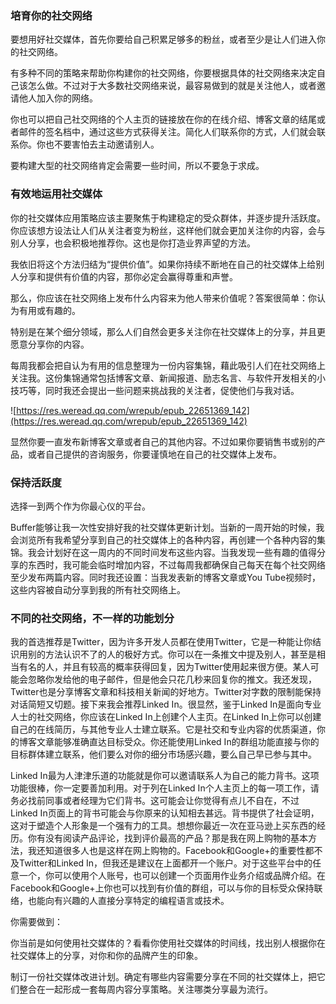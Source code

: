 ### 培育你的社交网络

要想用好社交媒体，首先你要给自己积累足够多的粉丝，或者至少是让人们进入你的社交网络。

有多种不同的策略来帮助你构建你的社交网络，你要根据具体的社交网络来决定自己该怎么做。不过对于大多数社交网络来说，最容易做到的就是关注他人，或者邀请他人加入你的网络。

你也可以把自己社交网络的个人主页的链接放在你的在线介绍、博客文章的结尾或者邮件的签名档中，通过这些方式获得关注。简化人们联系你的方式，人们就会联系你。你也不要害怕去主动邀请别人。

要构建大型的社交网络肯定会需要一些时间，所以不要急于求成。

### 有效地运用社交媒体

你的社交媒体应用策略应该主要聚焦于构建稳定的受众群体，并逐步提升活跃度。你应该想方设法让人们从关注者变为粉丝，这样他们就会更加关注你的内容，会与别人分享，也会积极地推荐你。这也是你打造业界声望的方法。

我依旧将这个方法归结为“提供价值”。如果你持续不断地在自己的社交媒体上给别人分享和提供有价值的内容，那你必定会赢得尊重和声誉。

那么，你应该在社交网络上发布什么内容来为他人带来价值呢？答案很简单：你认为有用或有趣的。

特别是在某个细分领域，那么人们自然会更多关注你在社交媒体上的分享，并且更愿意分享你的内容。

每周我都会把自认为有用的信息整理为一份内容集锦，藉此吸引人们在社交网络上关注我。这份集锦通常包括博客文章、新闻报道、励志名言、与软件开发相关的小技巧等，同时我还会提出一些问题来挑战我的关注者，促使他们与我对话。

![https://res.weread.qq.com/wrepub/epub_22651369_142](https://res.weread.qq.com/wrepub/epub_22651369_142)

显然你要一直发布新博客文章或者自己的其他内容。不过如果你要销售书或别的产品，或者自己提供的咨询服务，你要谨慎地在自己的社交媒体上发布。

### 保持活跃度

选择一到两个作为你最心仪的平台。

Buffer能够让我一次性安排好我的社交媒体更新计划。当新的一周开始的时候，我会浏览所有我希望分享到自己的社交媒体上的各种内容，再创建一个各种内容的集锦。我会计划好在这一周内的不同时间发布这些内容。当我发现一些有趣的值得分享的东西时，我可能会临时增加内容，不过每周我都确保自己每天在每个社交网络至少发布两篇内容。同时我还设置：当我发表新的博客文章或You Tube视频时，这些内容被自动分享到我的所有社交网络上。

### 不同的社交网络，不一样的功能划分

我的首选推荐是Twitter，因为许多开发人员都在使用Twitter，它是一种能让你结识用别的方法认识不了的人的极好方式。你可以在一条推文中提及别人，甚至是相当有名的人，并且有较高的概率获得回复，因为Twitter使用起来很方便。某人可能会忽略你发给他的电子邮件，但是他会只花几秒来回复你的推文。我还发现，Twitter也是分享博客文章和科技相关新闻的好地方。Twitter对字数的限制能保持对话简短又切题。接下来我会推荐Linked In。很显然，鉴于Linked In是面向专业人士的社交网络，你应该在Linked In上创建个人主页。在Linked In上你可以创建自己的在线简历，与其他专业人士建立联系。它是社交和专业内容的优质渠道，你的博客文章能够准确直达目标受众。你还能使用Linked In的群组功能直接与你的目标群体建立联系，他们要么对你的细分市场感兴趣，要么自己早已参与其中。

Linked In最为人津津乐道的功能就是你可以邀请联系人为自己的能力背书。这项功能很棒，你一定要善加利用。对于列在Linked In个人主页上的每一项工作，请务必找前同事或者经理为它们背书。这可能会让你觉得有点儿不自在，不过Linked In页面上的背书可能会与你原来的认知相去甚远。背书提供了社会证明，这对于塑造个人形象是一个强有力的工具。想想你最近一次在亚马逊上买东西的经历。你有没有阅读产品评论，找到评价最高的产品？那是我在网上购物的基本方法，我还知道很多人也是这样在网上购物的。Facebook和Google+的重要性都不及Twitter和Linked In，但我还是建议在上面都开一个账户。对于这些平台中的任意一个，你可以使用个人账号，也可以创建一个页面用作业务介绍或品牌介绍。在Facebook和Google+上你也可以找到有价值的群组，可以与你的目标受众保持联络，也能向有兴趣的人直接分享特定的编程语言或技术。

你需要做到：

你当前是如何使用社交媒体的？看看你使用社交媒体的时间线，找出别人根据你在社交媒体上的分享，对你和你的品牌产生的印象。

制订一份社交媒体改进计划。确定有哪些内容需要分享在不同的社交媒体上，把它们整合在一起形成一套每周内容分享策略。关注哪类分享最为流行。



